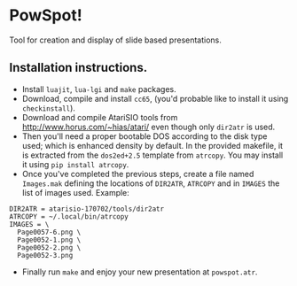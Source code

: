 # PowSpot!
Tool for creation and display of slide based presentations.

## Installation instructions.

* Install `luajit`, `lua-lgi` and `make` packages.
* Download, compile and install `cc65`, (you'd probable like to install it using `checkinstall`).
* Download and compile AtariSIO tools from http://www.horus.com/~hias/atari/ even though only `dir2atr` is used.
* Then you'll need a proper bootable DOS according to the disk type used; which is enhanced density by default. In the provided makefile, it is extracted from the `dos2ed+2.5` template from `atrcopy`. You may install it using `pip install atrcopy`.
* Once you've completed the previous steps, create a file named `Images.mak` defining the locations of `DIR2ATR`, `ATRCOPY` and in `IMAGES` the list of images used. Example:

```
DIR2ATR = atarisio-170702/tools/dir2atr
ATRCOPY = ~/.local/bin/atrcopy
IMAGES = \
  Page0057-6.png \
  Page0052-1.png \
  Page0052-2.png \
  Page0052-3.png
```
* Finally run `make` and enjoy your new presentation at `powspot.atr`.
